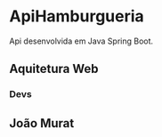 # ApiHamburgueria
Api desenvolvida em Java Spring Boot.
## Aquitetura Web 


### Devs
## João Murat 
